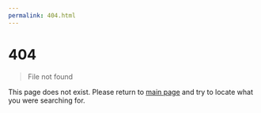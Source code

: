 ```yaml
---
permalink: 404.html
---
```

# 404

> File not found

This page does not exist. Please return to [main page](/) and try to locate
what you were searching for.
